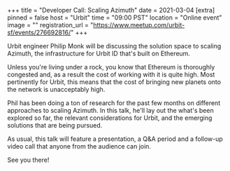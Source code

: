 
+++
title = "Developer Call: Scaling Azimuth"
date = 2021-03-04
[extra]
pinned = false
host = "Urbit"
time = "09:00 PST"
location = "Online event"
image = ""
registration_url = "https://www.meetup.com/urbit-sf/events/276692816/"
+++

Urbit engineer Philip Monk will be discussing the solution space to scaling Azimuth, the infrastructure for Urbit ID that's built on Ethereum.

Unless you're living under a rock, you know that Ethereum is thoroughly congested and, as a result the cost of working with it is quite high. Most pertinently for Urbit, this means that the cost of bringing new planets onto the network is unacceptably high.

Phil has been doing a ton of research for the past few months on different approaches to scaling Azimuth. In this talk, he'll lay out the what's been explored so far, the relevant considerations for Urbit, and the emerging solutions that are being pursued.

As usual, this talk will feature a presentation, a Q&amp;A period and a follow-up video call that anyone from the audience can join.

See you there! 
